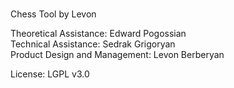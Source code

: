 # 
Chess Tool by Levon 

Theoretical Assistance: Edward Pogossian <BR/>
Technical Assistance: Sedrak Grigoryan <BR/>
Product Design and Management: Levon Berberyan <BR/>

License: LGPL v3.0

